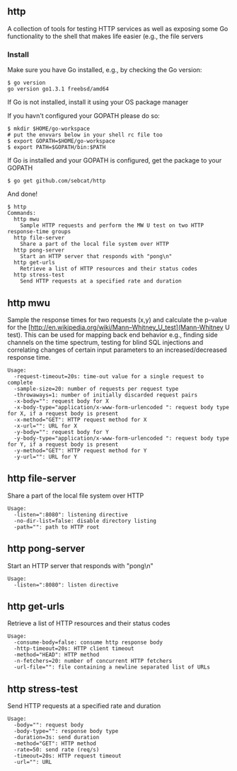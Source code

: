 
## http

A collection of tools for testing HTTP services as well as exposing some
Go functionality to the shell that makes life easier (e.g., the file servers

### Install

Make sure you have Go installed, e.g., by checking the Go version:

```
$ go version
go version go1.3.1 freebsd/amd64
```

If Go is not installed, install it using your OS package manager

If you havn't configured your GOPATH please do so:

```
$ mkdir $HOME/go-workspace
# put the envvars below in your shell rc file too
$ export GOPATH=$HOME/go-workspace
$ export PATH=$GOPATH/bin:$PATH
```

If Go is installed and your GOPATH is configured, get the package to your GOPATH

```
$ go get github.com/sebcat/http
```

And done!

```
$ http
Commands:
  http mwu
    Sample HTTP requests and perform the MW U test on two HTTP response-time groups
  http file-server
    Share a part of the local file system over HTTP
  http pong-server
    Start an HTTP server that responds with "pong\n"
  http get-urls
    Retrieve a list of HTTP resources and their status codes
  http stress-test
    Send HTTP requests at a specified rate and duration

```


## http mwu
Sample the response times for two requests (x,y) and calculate the p-value
for the [http://en.wikipedia.org/wiki/Mann–Whitney_U_test](Mann-Whitney U test). This can be used for mapping back end behavior 
e.g., finding side channels on the time spectrum, testing for blind SQL injections and
correlating changes of certain input parameters to an increased/decreased response time.

```
Usage:
  -request-timeout=20s: time-out value for a single request to complete
  -sample-size=20: number of requests per request type
  -throwaways=1: number of initially discarded request pairs
  -x-body="": request body for X
  -x-body-type="application/x-www-form-urlencoded ": request body type for X, if a request body is present
  -x-method="GET": HTTP request method for X
  -x-url="": URL for X
  -y-body="": request body for Y
  -y-body-type="application/x-www-form-urlencoded ": request body type for Y, if a request body is present
  -y-method="GET": HTTP request method for Y
  -y-url="": URL for Y
```

## http file-server

Share a part of the local file system over HTTP

```
Usage:
  -listen=":8080": listening directive
  -no-dir-list=false: disable directory listing
  -path="": path to HTTP root
```

## http pong-server
    
Start an HTTP server that responds with "pong\n"

```
Usage:
  -listen=":8080": listen directive
```

## http get-urls

Retrieve a list of HTTP resources and their status codes

```
Usage:
  -consume-body=false: consume http response body
  -http-timeout=20s: HTTP client timeout
  -method="HEAD": HTTP method
  -n-fetchers=20: number of concurrent HTTP fetchers
  -url-file="": file containing a newline separated list of URLs
```

## http stress-test

Send HTTP requests at a specified rate and duration

```
Usage:
  -body="": request body
  -body-type="": response body type
  -duration=3s: send duration
  -method="GET": HTTP method
  -rate=50: send rate (req/s)
  -timeout=20s: HTTP request timeout
  -url="": URL
```
